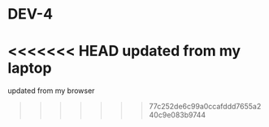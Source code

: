 # DEV-4
<<<<<<< HEAD
updated from my laptop
=======
updated from my browser
>>>>>>> 77c252de6c99a0ccafddd7655a240c9e083b9744
